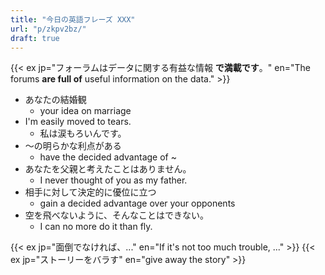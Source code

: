 ```yaml
---
title: "今日の英語フレーズ XXX"
url: "p/zkpv2bz/"
draft: true
---
```


{{< ex jp="フォーラムはデータに関する有益な情報 **で満載です**。" en="The forums **are full of** useful information on the data." >}}

- あなたの結婚観
    - your idea on marriage
- I'm easily moved to tears.
    - 私は涙もろいんです。
- 〜の明らかな利点がある
    - have the decided advantage of ~
- あなたを父親と考えたことはありません。
    - I never thought of you as my father.
- 相手に対して決定的に優位に立つ
    - gain a decided advantage over your opponents
- 空を飛べないように、そんなことはできない。
    - I can no more do it than fly.

{{< ex jp="面倒でなければ、..." en="If it's not too much trouble, ..." >}}
{{< ex jp="ストーリーをバラす" en="give away the story" >}}

